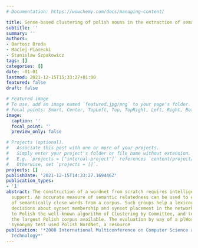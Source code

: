 ```yaml
---
# Documentation: https://wowchemy.com/docs/managing-content/

title: Sense-based clustering of polish nouns in the extraction of semantic relatedness
subtitle: ''
summary: ''
authors:
- Bartosz Broda
- Maciej Piasecki
- Stanislaw Szpakowicz
tags: []
categories: []
date: -01-01
lastmod: 2021-12-15T15:33:27+01:00
featured: false
draft: false

# Featured image
# To use, add an image named `featured.jpg/png` to your page's folder.
# Focal points: Smart, Center, TopLeft, Top, TopRight, Left, Right, BottomLeft, Bottom, BottomRight.
image:
  caption: ''
  focal_point: ''
  preview_only: false

# Projects (optional).
#   Associate this post with one or more of your projects.
#   Simply enter your project's folder or file name without extension.
#   E.g. `projects = ["internal-project"]` references `content/project/deep-learning/index.md`.
#   Otherwise, set `projects = []`.
projects: []
publishDate: '2021-12-15T14:33:27.169446Z'
publication_types:
- '1'
abstract: The construction of a wordnet from scratch requires intelligent software
  support. An accurate measure of semantic relatedness can be used to extract groups
  of semantically close words from a corpus. Such groups help a lexicographer make
  decisions about synset membership and synset placement in the network. We have adapted
  to Polish the well-known algorithm of Clustering by Committee, and tested it on
  the largest Polish corpus available. The evaluation by way of a plWordNet-based
  synonymy test used Polish WordNet, a resource
publication: '*2008 International Multiconference on Computer Science and Information
  Technology*'
---
```

